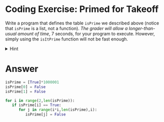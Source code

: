 # Coding Exercise: Primed for Takeoff
Write a program that defines the table `isPrime` we described above (notice that `isPrime` is a list, not a function).
*The grader will allow a longer-than-usual amount of time*, 7 seconds, for your program to execute. However, simply using the `isItPrime` function will not be fast enough.
<details>
   <summary>
      Hint
    </summary>
   
   ![image](https://github.com/ansilmbabl/CS-circle-python/assets/86063895/08949881-3cd3-4768-9e17-b30b7bc34d9d)
</details>

# Answer
```python
isPrime = [True]*1000001
isPrime[0] = False
isPrime[1] = False

for i in range(2,len(isPrime)):
   if isPrime[i] == True:
      for j in range(i*i,len(isPrime),i):
         isPrime[j] = False
